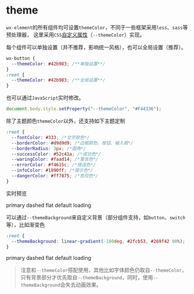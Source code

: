 # theme

`wx-element`的所有组件均可设置`themeColor`，不同于一些框架采用`less`、`sass`等预处理器， 这里采用`CSS`[自定义属性](https://developer.mozilla.org/zh-CN/docs/Web/CSS/Using_CSS_custom_properties)（`--themeColor`）实现。

每个组件可以单独设置（并不推荐，影响统一风格），也可以全局设置（推荐）。

```css
wx-button {
  --themeColor: #42b983; /**单独设置**/
}
:root {
  --themeColor: #42b983; /**全局设置**/
}
```

也可以通过`JavaScript`实时修改。

```js
document.body.style.setProperty("--themeColor", "#F44336");
```

除了主题颜色`themeColor`以外，还支持如下主题定制

```css
:root {
  --fontColor: #333; /*文字颜色*/
  --borderColor: #d9d9d9; /*边框颜色，按钮、输入框*/
  --borderRadius: 3px; /*圆角*/
  --successColor: #52c41a; /*成功色*/
  --waringColor: #faad14; /*警告色*/
  --errorColor: #f4615c; /*错误色*/
  --infoColor: #1890ff; /*提示色*/
  --dangerColor: #ff7875; /*危险色*/
}
```

<!-- <xy-color-pane defaultvalue="#42b983" onchange="changeColor(this.value)"><xy-color-pane> -->

实时预览

<wx-button type="primary">primary</wx-button>
<wx-button type="dashed">dashed</wx-button>
<wx-button type="flat">flat</wx-button>
<wx-button>default</wx-button>
<wx-button type="primary" loading>loading</wx-button>

可以通过`--themeBackground`来自定义背景（部分组件支持，如`button`、`switch`等），比如渐变色

```css
:root {
  --themeBackground: linear-gradient(-180deg, #2fcb53, #269f42 90%);
}
```

<div style="--themeBackground:linear-gradient(-180deg,#2fcb53,#269f42 90%);--themeColor: #269f42">
<wx-button type="primary">primary</wx-button>
<wx-button type="dashed">dashed</wx-button>
<wx-button type="flat">flat</wx-button>
<wx-button>default</wx-button>
<wx-button type="primary" loading>loading</wx-button>

> 注意和`--themeColor`搭配使用，其他比如字体颜色仍取自`--themeColor`，只有背景部分才优先取自`--themeBackground`，同时，使用`--themeBackground`会失去动画效果。
